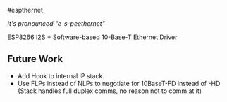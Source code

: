 #espthernet

*It's pronounced "e-s-peethernet"*

ESP8266 I2S + Software-based 10-Base-T Ethernet Driver



## Future Work
 * Add Hook to internal IP stack.
 * Use FLPs instead of NLPs to negotiate for 10BaseT-FD instead of -HD  (Stack handles full duplex comms, no reason not to comm at it)

